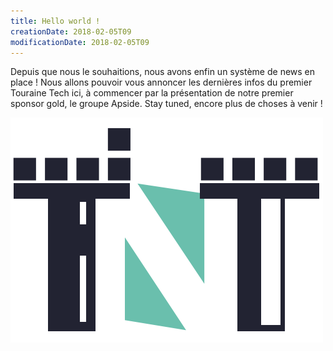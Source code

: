 ```yaml
---
title: Hello world !
creationDate: 2018-02-05T09
modificationDate: 2018-02-05T09
---
```


Depuis que nous le souhaitions, nous avons enfin un système de news en place ! Nous allons pouvoir vous annoncer les dernières infos du premier Touraine Tech ici, à commencer par la présentation de notre premier sponsor gold, le groupe Apside. Stay tuned, encore plus de choses à venir !

![logo tnt](../../../img/logo_tnt.png)
